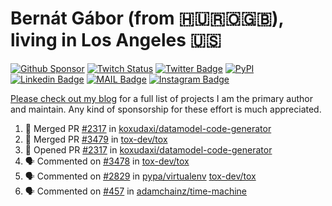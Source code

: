 # Bernát Gábor (from 🇭🇺🇷🇴🇬🇧), living in Los Angeles 🇺🇸

[![Github Sponsor](https://img.shields.io/static/v1?label=Sponsor&message=%E2%9D%A4&logo=GitHub&link=https://github.com/sponsors/gaborbernat&style=flat-square)](https://github.com/sponsors/gaborbernat)
[![Twitch Status](https://img.shields.io/twitch/status/gaborbernat?style=flat-square)](https://www.twitch.tv/gaborbernat)
[![Twitter Badge](https://img.shields.io/badge/-@gjbernat-1ca0f1?style=flat-square&labelColor=1ca0f1&logo=twitter&logoColor=white&link=https://twitter.com/gjbernat)](https://twitter.com/gjbernat)
[![PyPI](https://img.shields.io/badge/-gaborbernat-0073b7?style=flat-square&logo=Python&logoColor=white&link=https://pypi.org/user/gaborbernat/)](https://pypi.org/user/gaborbernat/)
[![Linkedin Badge](https://img.shields.io/badge/-gaborbernat-blue?style=flat-square&logo=Linkedin&logoColor=white&link=https://www.linkedin.com/in/gaborbernat/)](https://www.linkedin.com/in/gaborbernat/)
[![MAIL Badge](https://img.shields.io/badge/-gaborjbernat@gmail.com-c14438?style=flat-square&logo=Gmail&logoColor=white&link=mailto:gaborjbernat@gmail.com)](mailto:gaborjbernat@gmail.com)
[![Instagram Badge](https://img.shields.io/badge/-@gabor__bernat-845EC2?style=flat-square&labelColor=white&logo=Instagram&link=https://instagram.com/gabor_bernat/)](https://instagram.com/gabor_bernat)

[Please check out my blog](https://bernat.tech/about/) for a full list of projects I am the primary author and maintain.
Any kind of sponsorship for these effort is much appreciated.

<!--START_SECTION:activity-->

1. 🎉 Merged PR [#2317](https://github.com/koxudaxi/datamodel-code-generator/pull/2317) in [koxudaxi/datamodel-code-generator](https://github.com/koxudaxi/datamodel-code-generator)
2. 🎉 Merged PR [#3479](https://github.com/tox-dev/tox/pull/3479) in [tox-dev/tox](https://github.com/tox-dev/tox)
3. 💪 Opened PR [#2317](https://github.com/koxudaxi/datamodel-code-generator/pull/2317) in [koxudaxi/datamodel-code-generator](https://github.com/koxudaxi/datamodel-code-generator)
4. 🗣 Commented on [#3478](https://github.com/tox-dev/tox/pull/3478#issuecomment-2648979383) in [tox-dev/tox](https://github.com/tox-dev/tox)
5. 🗣 Commented on [#2829](https://github.com/pypa/virtualenv/issues/2829#issuecomment-2648978398) in [pypa/virtualenv](https://github.com/pypa/virtualenv)
   [tox-dev/tox](https://github.com/tox-dev/tox)
5. 🗣 Commented on [#457](https://github.com/adamchainz/time-machine/pull/457#issuecomment-2197730644) in
[adamchainz/time-machine](https://github.com/adamchainz/time-machine)
<!--END_SECTION:activity-->
